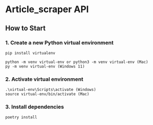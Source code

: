 # Article_scraper API

## How to Start

### 1. Create a new Python virtual environment
    pip install virtualenv

    python -m venv virtual-env or python3 -m venv virtual-env (Mac)
    py -m venv virtual-env (Windows 11)

### 2. Activate virtual environment
    .\virtual-env\Scripts\activate (Windows)
    source virtual-env/bin/activate (Mac)

### 3. Install dependencies
    poetry install